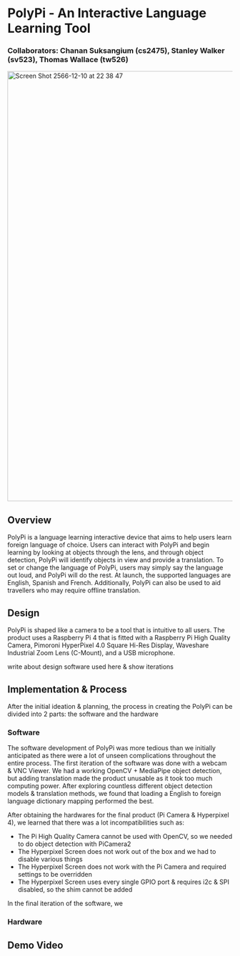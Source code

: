 # PolyPi - An Interactive Language Learning Tool
### Collaborators: Chanan Suksangium (cs2475), Stanley Walker (sv523), Thomas Wallace (tw526)

<img width="963" alt="Screen Shot 2566-12-10 at 22 38 47" src="https://github.com/csuksangium/Interactive-Lab-Hub/assets/24725647/7f83d76f-e68b-415a-bb60-287b9012e808">

## Overview

PolyPi is a language learning interactive device that aims to help users learn foreign language of choice. Users can interact with PolyPi and begin learning by looking at objects through the lens, and through object detection, PolyPi will identify objects in view and provide a translation. To set or change the language of PolyPi, users may simply say the language out loud, and PolyPi will do the rest. At launch, the supported languages are English, Spanish and French. Additionally, PolyPi can also be used to aid travellers who may require offline translation.

## Design

PolyPi is shaped like a camera to be a tool that is intuitive to all users. The product uses a Raspberry Pi 4 that is fitted with a Raspberry Pi High Quality Camera, Pimoroni HyperPixel 4.0 Square Hi-Res Display, Waveshare Industrial Zoom Lens (C-Mount), and a USB microphone.

write about design software used here & show iterations

## Implementation & Process

After the initial ideation & planning, the process in creating the PolyPi can be divided into 2 parts: the software and the hardware

### Software
The software development of PolyPi was more tedious than we initially anticipated as there were a lot of unseen complications throughout the entire process. The first iteration of the software was done with a webcam & VNC Viewer. We had a working OpenCV + MediaPipe object detection, but adding translation made the product unusable as it took too much computing power. After exploring countless different object detection models & translation methods, we found that loading a English to foreign language dictionary mapping performed the best. 

After obtaining the hardwares for the final product (Pi Camera & Hyperpixel 4), we learned that there was a lot incompatibilities such as:
- The Pi High Quality Camera cannot be used with OpenCV, so we needed to do object detection with PiCamera2
- The Hyperpixel Screen does not work out of the box and we had to disable various things
- The Hyperpixel Screen does not work with the Pi Camera and required settings to be overridden
- The Hyperpixel Screen uses every single GPIO port & requires i2c & SPI disabled, so the shim cannot be added

In the final iteration of the software, we 

### Hardware

## Demo Video
